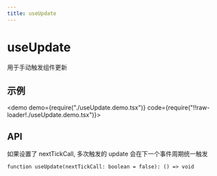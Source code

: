 ```yaml
---
title: useUpdate
---
```


# useUpdate

用于手动触发组件更新

## 示例

<demo demo={require("./useUpdate.demo.tsx")} code={require("!!raw-loader!./useUpdate.demo.tsx")}></demo>

## API

如果设置了 nextTickCall, 多次触发的 update 会在下一个事件周期统一触发

`function useUpdate(nextTickCall: boolean = false): () => void`
